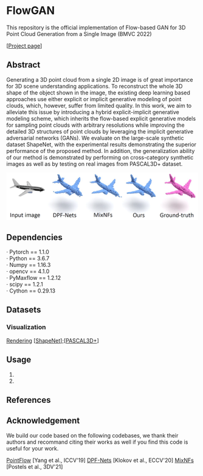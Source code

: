 # FlowGAN
This repository is the official implementation of Flow-based GAN for 3D Point Cloud Generation from a Single Image (BMVC 2022)

[[Project page](https://bmvc2022.mpi-inf.mpg.de/569/)]

## Abstract
Generating a 3D point cloud from a single 2D image is of great importance for 3D scene understanding applications. To reconstruct the whole 3D shape of the object shown in the image, the existing deep learning based approaches use either explicit or implicit generative modeling of point clouds, which, however, suffer from limited quality. In this work, we aim to alleviate this issue by introducing a hybrid explicit-implicit generative modeling scheme, which inherits the flow-based explicit generative models for sampling point clouds with arbitrary resolutions while improving the detailed 3D structures of point clouds by leveraging the implicit generative adversarial networks (GANs). We evaluate on the large-scale synthetic dataset ShapeNet, with the experimental results demonstrating the superior performance of the proposed method. In addition, the generalization ability of our method is demonstrated by performing on cross-category synthetic images as well as by testing on real images from PASCAL3D+ dataset.

![image](https://github.com/weiyao1996/weiyao1996.github.io/blob/master/img/bmvc2022.png)  

## Dependencies  
· Pytorch == 1.1.0  
· Python == 3.6.7  
· Numpy == 1.16.3  
· opencv == 4.1.0  
· PyMaxflow == 1.2.12  
· scipy  == 1.2.1  
· Cython == 0.29.13  

## Datasets

### Visualization

[Rendering](https://github.com/mitsuba-renderer/mitsuba2)
[[ShapeNet]()];[[PASCAL3D+]()]
  
## Usage  
1) 

2)

## References

## Acknowledgement
We build our code based on the following codebases, we thank their authors and recommand citing their works as well if you find this code is useful for your work. 

[PointFlow](https://github.com/stevenygd/PointFlow) [Yang et al., ICCV'19]
[DPF-Nets](https://github.com/Regenerator/dpf-nets) [Klokov et al., ECCV'20]
[MixNFs](https://github.com/janisgp/go_with_the_flows) [Postels et al., 3DV'21]

